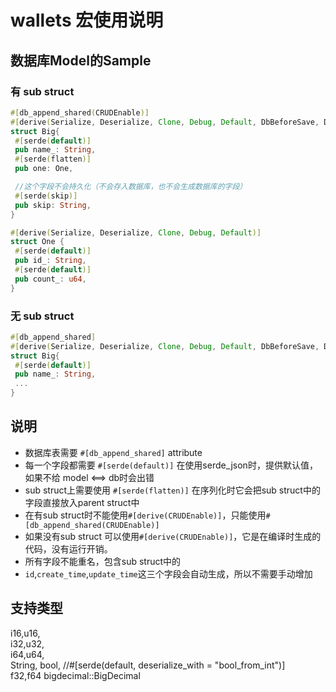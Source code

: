 # wallets 宏使用说明

## 数据库Model的Sample 
### 有 sub struct
```rust
#[db_append_shared(CRUDEnable)]
#[derive(Serialize, Deserialize, Clone, Debug, Default, DbBeforeSave, DbBeforeUpdate)]
struct Big{
 #[serde(default)]
 pub name_: String,
 #[serde(flatten)]
 pub one: One,

 //这个字段不会持久化（不会存入数据库，也不会生成数据库的字段）
 #[serde(skip)]
 pub skip: String,
}

#[derive(Serialize, Deserialize, Clone, Debug, Default)]
struct One {
 #[serde(default)]
 pub id_: String,
 #[serde(default)]
 pub count_: u64,
}
```


### 无 sub struct
```rust
#[db_append_shared]
#[derive(Serialize, Deserialize, Clone, Debug, Default, DbBeforeSave, DbBeforeUpdate，CRUDEnable)]
struct Big{
 #[serde(default)]
 pub name_: String,
 ...
}
```

## 说明
- 数据库表需要 `#[db_append_shared]` attribute
- 每一个字段都需要 `#[serde(default)]` 在使用serde_json时，提供默认值，如果不给 model <==> db时会出错
- sub struct上需要使用 `#[serde(flatten)]` 在序列化时它会把sub struct中的字段直接放入parent struct中
- 在有sub struct时不能使用`#[derive(CRUDEnable)]`，只能使用`#[db_append_shared(CRUDEnable)]`
- 如果没有sub struct 可以使用`#[derive(CRUDEnable)]`，它是在编译时生成的代码，没有运行开销。
- 所有字段不能重名，包含sub struct中的
- `id`,`create_time`,`update_time`这三个字段会自动生成，所以不需要手动增加
## 支持类型
i16,u16,    
i32,u32,    
i64,u64,    
String,
bool, //#[serde(default, deserialize_with = "bool_from_int")]  
f32,f64 
bigdecimal::BigDecimal


